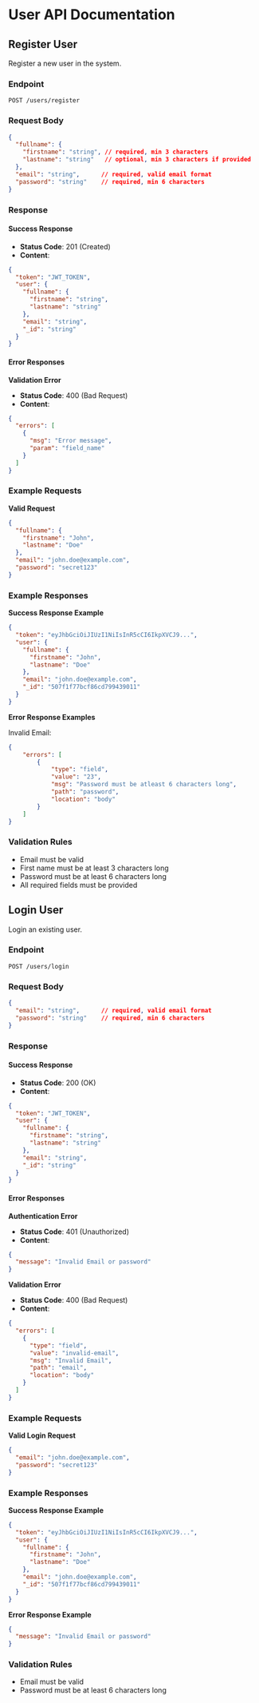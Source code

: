 # User API Documentation

## Register User
Register a new user in the system.

### Endpoint
```
POST /users/register
```

### Request Body
```json
{
  "fullname": {
    "firstname": "string", // required, min 3 characters
    "lastname": "string"   // optional, min 3 characters if provided
  },
  "email": "string",      // required, valid email format
  "password": "string"    // required, min 6 characters
}
```

### Response

#### Success Response
- **Status Code**: 201 (Created)
- **Content**:
```json
{
  "token": "JWT_TOKEN",
  "user": {
    "fullname": {
      "firstname": "string",
      "lastname": "string"
    },
    "email": "string",
    "_id": "string"
  }
}
```

#### Error Responses

**Validation Error**
- **Status Code**: 400 (Bad Request)
- **Content**:
```json
{
  "errors": [
    {
      "msg": "Error message",
      "param": "field_name"
    }
  ]
}
```

### Example Requests

**Valid Request**
```json
{
  "fullname": {
    "firstname": "John",
    "lastname": "Doe"
  },
  "email": "john.doe@example.com",
  "password": "secret123"
}
```

### Example Responses

**Success Response Example**
```json
{
  "token": "eyJhbGciOiJIUzI1NiIsInR5cCI6IkpXVCJ9...",
  "user": {
    "fullname": {
      "firstname": "John",
      "lastname": "Doe"
    },
    "email": "john.doe@example.com",
    "_id": "507f1f77bcf86cd799439011"
  }
}
```

**Error Response Examples**

Invalid Email:
```json
{
    "errors": [
        {
            "type": "field",
            "value": "23",
            "msg": "Password must be atleast 6 characters long",
            "path": "password",
            "location": "body"
        }
    ]
}
```

### Validation Rules
- Email must be valid
- First name must be at least 3 characters long
- Password must be at least 6 characters long
- All required fields must be provided

## Login User
Login an existing user.

### Endpoint
```
POST /users/login
```

### Request Body
```json
{
  "email": "string",      // required, valid email format
  "password": "string"    // required, min 6 characters
}
```

### Response

#### Success Response
- **Status Code**: 200 (OK)
- **Content**:
```json
{
  "token": "JWT_TOKEN",
  "user": {
    "fullname": {
      "firstname": "string",
      "lastname": "string"
    },
    "email": "string",
    "_id": "string"
  }
}
```

#### Error Responses

**Authentication Error**
- **Status Code**: 401 (Unauthorized)
- **Content**:
```json
{
  "message": "Invalid Email or password"
}
```

**Validation Error**
- **Status Code**: 400 (Bad Request)
- **Content**:
```json
{
  "errors": [
    {
      "type": "field",
      "value": "invalid-email",
      "msg": "Invalid Email",
      "path": "email",
      "location": "body"
    }
  ]
}
```

### Example Requests

**Valid Login Request**
```json
{
  "email": "john.doe@example.com",
  "password": "secret123"
}
```

### Example Responses

**Success Response Example**
```json
{
  "token": "eyJhbGciOiJIUzI1NiIsInR5cCI6IkpXVCJ9...",
  "user": {
    "fullname": {
      "firstname": "John",
      "lastname": "Doe"
    },
    "email": "john.doe@example.com",
    "_id": "507f1f77bcf86cd799439011"
  }
}
```

**Error Response Example**
```json
{
  "message": "Invalid Email or password"
}
```

### Validation Rules
- Email must be valid
- Password must be at least 6 characters long
